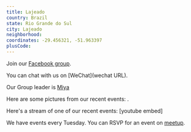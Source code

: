```yaml
---
title: Lajeado
country: Brazil
state: Rio Grande do Sul
city: Lajeado
neighborhood: 
coordinates: -29.456321, -51.963397
plusCode:
---
```

Join our [Facebook group](https://www.facebook.com/groups/free.code.camp.lajeado).

You can chat with us on [WeChat](wechat URL).

Our Group leader is [Miya](freecodecamp.org/miya)

Here are some pictures from our recent events:
![]().

Here's a stream of one of our recent events:
[youtube embed]

We have events every Tuesday. You can RSVP for an event on [meetup](meetupurl).
